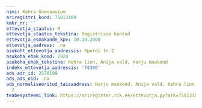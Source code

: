 ```yaml
---
nimi: Kehra Gümnaasium
ariregistri_kood: 75013109
kmkr_nr: ''
ettevotja_staatus: R
ettevotja_staatus_tekstina: Registrisse kantud
ettevotja_esmakande_kpv: 10.10.2000
ettevotja_aadress: .na
asukoht_ettevotja_aadressis: Spordi tn 2
asukoha_ehak_kood: 2928
asukoha_ehak_tekstina: Kehra linn, Anija vald, Harju maakond
indeks_ettevotja_aadressis: '74306'
ads_adr_id: 2570199
ads_ads_oid: .na
ads_normaliseeritud_taisaadress: Harju maakond, Anija vald, Kehra linn, Spordi tn
  2
teabesysteemi_link: https://ariregister.rik.ee/ettevotja.py?ark=75013109&ref=rekvisiidid
---
```

